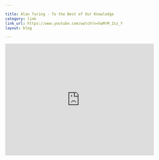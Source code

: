 ```yaml
---

title: Alan Turing - To the Best of Our Knowledge
category: link
link_url: https://www.youtube.com/watch?v=haMrM_Zsz_Y
layout: blog

---
```


<iframe width="480" height="360" src="http://www.youtube.com/embed/haMrM_Zsz_Y" frameborder="0" allowfullscreen="true"> </iframe>

